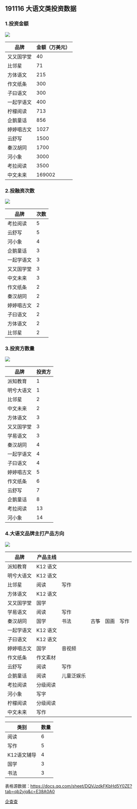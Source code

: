 ## 191116 大语文类投资数据

### 1.投资金额

![](http://pbox.online/20191116103252.png)

| 品牌       | 金额（万美元） |
| ---------- | -------------- |
| 又又国学堂 | 40             |
| 比邻星     | 71             |
| 方体语文   | 215            |
| 作文纸条   | 300            |
| 子曰语文   | 300            |
| 一起学语文 | 400            |
| 柠檬阅读   | 713            |
| 企鹅童话   | 856            |
| 婷婷唱古文 | 1027           |
| 云舒写     | 1500           |
| 秦汉胡同   | 1700           |
| 河小象     | 3000           |
| 考拉阅读   | 3500           |
| 中文未来   | 169002         |



### 2.投融资次数

![](http://pbox.online/20191116103411.png)

| 品牌       | 次数 |
| ---------- | ---- |
| 考拉阅读   | 5    |
| 云舒写     | 5    |
| 河小象     | 4    |
| 企鹅童话   | 3    |
| 一起学语文 | 3    |
| 又又国学堂 | 3    |
| 中文未来   | 3    |
| 作文纸条   | 2    |
| 秦汉胡同   | 2    |
| 婷婷唱古文 | 2    |
| 子曰语文   | 2    |
| 方体语文   | 2    |
| 比邻星     | 2    |



### 3.投资方数量

![](http://pbox.online/20191116103516.png)

| 品牌       | 投资方 |
| ---------- | ------ |
| 派知教育   | 1      |
| 明兮大语文 | 1      |
| 比邻星     | 2      |
| 中文未来   | 2      |
| 方体语文   | 3      |
| 又又国学堂 | 3      |
| 学易语文   | 3      |
| 秦汉胡同   | 4      |
| 一起学语文 | 4      |
| 子曰语文   | 4      |
| 婷婷唱古文 | 5      |
| 作文纸条   | 6      |
| 云舒写     | 7      |
| 企鹅童话   | 8      |
| 考拉阅读   | 13     |
| 河小象     | 14     |



### 4.大语文品牌主打产品方向

![](http://pbox.online/20191116103604.png)

| 品牌       | 产品主线 |            |      |      |      |
| ---------- | -------- | ---------- | ---- | ---- | ---- |
| 派知教育   | K12 语文 |            |      |      |      |
| 明兮大语文 | K12 语文 |            |      |      |      |
| 比邻星     | 阅读     | 写作       |      |      |      |
| 方体语文   | K12 语文 |            |      |      |      |
| 又又国学堂 | 国学     |            |      |      |      |
| 学易语文   | 阅读     | 写作       |      |      |      |
| 秦汉胡同   | 国学     | 书法       | 古筝 | 国画 | 写作 |
| 一起学语文 | K12 语文 |            |      |      |      |
| 子曰语文   | K12 语文 |            |      |      |      |
| 婷婷唱古文 | 国学     | 音视频     |      |      |      |
| 作文纸条   | 作文素材 |            |      |      |      |
| 云舒写     | 阅读     | 写作       |      |      |      |
| 企鹅童话   | 阅读     | 儿童泛娱乐 |      |      |      |
| 考拉阅读   | 分级阅读 |            |      |      |      |
| 河小象     | 写字     |            |      |      |      |
| 柠檬阅读   | 分级阅读 |            |      |      |      |
| 中文未来   | 写作     |            |      |      |      |

| 类别        | 数量 |
| ----------- | ---- |
| 阅读        | 6    |
| 写作        | 5    |
| K12语文辅导 | 4    |
| 国学        | 3    |
| 书法        | 3    |



表格源数据：https://docs.qq.com/sheet/DQVJzdkFKbHd5Y0ZE?tab=qb2yjq&c=E38A0A0

[企查查](https://www.qichacha.com/)